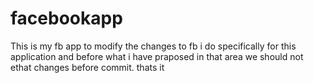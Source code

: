 # facebookapp
This is my fb app to modify the changes to fb
i do specifically for this application
and before what i have praposed in that area
we should not ethat changes before commit.
thats it
